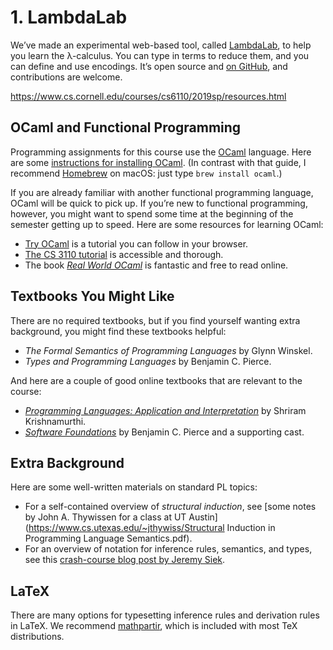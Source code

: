 # 1. LambdaLab











We’ve made an experimental web-based tool, called [LambdaLab](https://capra.cs.cornell.edu/lambdalab/), to help you learn the λ-calculus. You can type in terms to reduce them, and you can define and use encodings. It’s open source and [on GitHub](https://github.com/cucapra/lambdalab), and contributions are welcome.






https://www.cs.cornell.edu/courses/cs6110/2019sp/resources.html



## OCaml and Functional Programming

Programming assignments for this course use the [OCaml](https://ocaml.org/) language. Here are some [instructions for installing OCaml](https://www.cs.cornell.edu/courses/cs3110/2018sp/install.html). (In contrast with that guide, I recommend [Homebrew](https://brew.sh/) on macOS: just type `brew install ocaml`.)

If you are already familiar with another functional programming language, OCaml will be quick to pick up. If you’re new to functional programming, however, you might want to spend some time at the beginning of the semester getting up to speed. Here are some resources for learning OCaml:

- [Try OCaml](https://try.ocamlpro.com/) is a tutorial you can follow in your browser.
- [The CS 3110 tutorial](https://www.cs.cornell.edu/courses/cs3110/2016fa/l/01-intro/rec.html) is accessible and thorough.
- The book [*Real World OCaml*](https://realworldocaml.org/) is fantastic and free to read online.

## Textbooks You Might Like

There are no required textbooks, but if you find yourself wanting extra background, you might find these textbooks helpful:

- *The Formal Semantics of Programming Languages* by Glynn Winskel.
- *Types and Programming Languages* by Benjamin C. Pierce.

And here are a couple of good online textbooks that are relevant to the course:

- [*Programming Languages: Application and Interpretation*](http://cs.brown.edu/~sk/Publications/Books/ProgLangs/) by Shriram Krishnamurthi.
- [*Software Foundations*](https://www.cis.upenn.edu/~bcpierce/sf/) by Benjamin C. Pierce and a supporting cast.

## Extra Background

Here are some well-written materials on standard PL topics:

- For a self-contained overview of *structural induction*, see [some notes by John A. Thywissen for a class at UT Austin](https://www.cs.utexas.edu/~jthywiss/Structural Induction in Programming Language Semantics.pdf).
- For an overview of notation for inference rules, semantics, and types, see this [crash-course blog post by Jeremy Siek](https://siek.blogspot.com/2012/07/crash-course-on-notation-in-programming.html).

## LaTeX

There are many options for typesetting inference rules and derivation rules in LaTeX. We recommend [mathpartir](http://cristal.inria.fr/~remy/latex/mathpartir.html), which is included with most TeX distributions.

